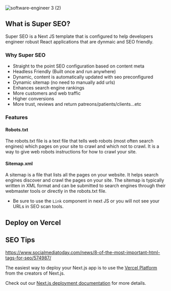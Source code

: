 ![software-engineer 3 (2)](https://user-images.githubusercontent.com/44784345/210148817-6b6729e4-902f-4ab9-9aa6-81a43bc80c33.png)
## What is Super SEO?
Super SEO is a Next JS template that is configured to help developers engineer robust React applications that are dynmaic and SEO friendly.

### Why Super SEO
- Straight to the point SEO configuration based on content meta
- Headless Friendly (Built once and run anywhere)
- Dynamic, content is automatically updated with seo preconfigured
- Dynamic sitemap (no need to manually add urls)
- Enhances search engine rankings
- More customers and web traffic
- Higher conversions
- More trust, reviews and return patreons/patients/clients...etc

### Features

#### Robots.txt
The robots.txt file is a text file that tells web robots (most often search engines) which pages on your site to crawl and which not to crawl. It is a way to give web robots instructions for how to crawl your site.


#### Sitemap.xml
A sitemap is a file that lists all the pages on your website. It helps search engines discover and crawl the pages on your site. The sitemap is typically written in XML format and can be submitted to search engines through their webmaster tools or directly in the robots.txt file.


* Be sure to use the `Link` component in next JS or you will not see your URLs in SEO scan tools.

## Deploy on Vercel

## SEO Tips
https://www.socialmediatoday.com/news/8-of-the-most-important-html-tags-for-seo/574987/

The easiest way to deploy your Next.js app is to use the [Vercel Platform](https://vercel.com/new?utm_medium=default-template&filter=next.js&utm_source=create-next-app&utm_campaign=create-next-app-readme) from the creators of Next.js.

Check out our [Next.js deployment documentation](https://nextjs.org/docs/deployment) for more details.
